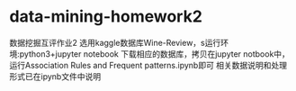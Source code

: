 # data-mining-homework2
数据挖掘互评作业2 选用kaggle数据库Wine-Review，s运行环境:python3+jupyter notebook 下载相应的数据库，拷贝在jupyter notbook中，运行Association Rules and Frequent patterns.ipynb即可 相关数据说明和处理形式已在ipynb文件中说明
